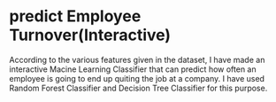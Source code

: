 # predict Employee Turnover(Interactive)
 According to the various features given in the dataset, I have made an interactive Macine Learning Classifier that can predict how often an employee is going to end up quiting the job at a company. I have used Random Forest Classifier and Decision Tree Classifier for this purpose.
